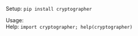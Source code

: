 Setup: 
    `pip install cryptographer`

Usage:  
    Help: 
    ```
    import cryptographer; help(cryptographer)
    ```
